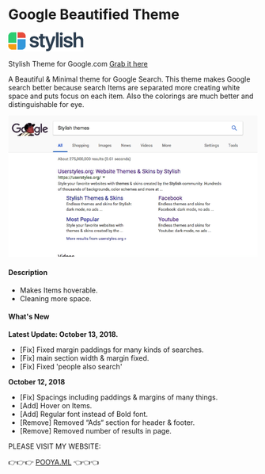 # Google Beautified Theme
![alt text](https://raw.githubusercontent.com/sirpooya/Google-Stylish/master/stylish_logo.png)

Stylish Theme for Google.com [Grab it here](https://userstyles.org/styles/163928/google-beautified)

A Beautiful & Minimal theme for Google Search.
This theme makes Google search better because search Items are separated more creating white space and puts focus on each item.
Also the colorings are much better and distinguishable for eye.

![alt text](https://raw.githubusercontent.com/sirpooya/Google-Stylish/master/Google_GIF.gif)

#### Description

* Makes Items hoverable.
* Cleaning more space.



#### What's New

**Latest Update: October 13, 2018.**

- [Fix] Fixed margin paddings for many kinds of searches.
- [Fix] main section width & margin fixed.
- [Fix] Fixed 'people also search'



**October 12, 2018**

* [Fix] Spacings including paddings & margins of many things.
* [Add] Hover on Items.
* [Add] Regular font instead of Bold font.
* [Remove] Removed “Ads“ section for header & footer.
* [Remove] Removed number of results in page.





PLEASE VISIT MY WEBSITE:

 👉👉👉 <a href="http://pooya.ml">POOYA.ML</a> 👈👈👈